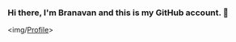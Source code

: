 ### Hi there, I'm Branavan and this is my GitHub account. 👋
<img/[Profile](https://github.com/branavan96/branavan96/assets/151564869/4d5d7983-6ace-4d81-a38a-251d334876a3)>

<!--
**branavan96/branavan96** is a ✨ _special_ ✨ repository because its `README.md` (this file) appears on your GitHub profile.

Here are some ideas to get you started:

- 🔭 I’m currently working on ...
- 🌱 I’m currently learning ...
- 👯 I’m looking to collaborate on ...
- 🤔 I’m looking for help with ...
- 💬 Ask me about ...
- 📫 How to reach me: ...
- 😄 Pronouns: ...
- ⚡ Fun fact: ...
-->
